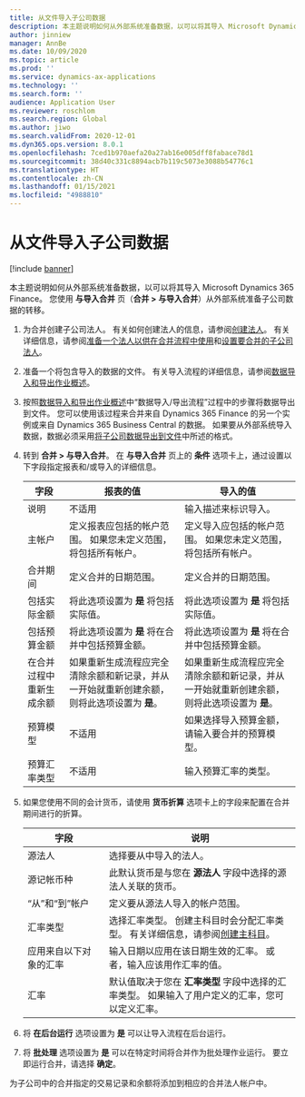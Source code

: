 ```yaml
---
title: 从文件导入子公司数据
description: 本主题说明如何从外部系统准备数据，以可以将其导入 Microsoft Dynamics 365 Finance。
author: jinniew
manager: AnnBe
ms.date: 10/09/2020
ms.topic: article
ms.prod: ''
ms.service: dynamics-ax-applications
ms.technology: ''
ms.search.form: ''
audience: Application User
ms.reviewer: roschlom
ms.search.region: Global
ms.author: jiwo
ms.search.validFrom: 2020-12-01
ms.dyn365.ops.version: 8.0.1
ms.openlocfilehash: 7ced1b970aefa20a27ab16e005dff8fabace78d1
ms.sourcegitcommit: 38d40c331c8894acb7b119c5073e3088b54776c1
ms.translationtype: HT
ms.contentlocale: zh-CN
ms.lasthandoff: 01/15/2021
ms.locfileid: "4988810"
---
```

# <a name="import-subsidiary-data-from-files"></a>从文件导入子公司数据

[!include [banner](../includes/banner.md)]

本主题说明如何从外部系统准备数据，以可以将其导入 Microsoft Dynamics 365 Finance。 您使用 **与导入合并** 页（**合并 \> 与导入合并**）从外部系统准备子公司数据的转移。

1. 为合并创建子公司法人。 有关如何创建法人的信息，请参阅[创建法人](../../fin-ops-core/fin-ops/organization-administration/tasks/create-legal-entity.md)。 有关详细信息，请参阅[准备一个法人以供在合并流程中使用](prepare-company-for-consolidation.md)和[设置要合并的子公司法人](set-up-subsidiary-company-for-consolidation.md)。

2. 准备一个将包含导入的数据的文件。 有关导入流程的详细信息，请参阅[数据导入和导出作业概述](../../fin-ops-core/dev-itpro/data-entities/data-import-export-job.md)。
3. 按照[数据导入和导出作业概述](../../fin-ops-core/dev-itpro/data-entities/data-import-export-job.md)中“数据导入/导出流程”过程中的步骤将数据导出到文件。 您可以使用该过程来合并来自 Dynamics 365 Finance 的另一个实例或来自 Dynamics 365 Business Central 的数据。 如果要从外部系统导入数据，数据必须采用[将子公司数据导出到文件](export-subsidiary-data-to-file.md)中所述的格式。
4. 转到 **合并 \> 与导入合并**。 在 **与导入合并** 页上的 **条件** 选项卡上，通过设置以下字段指定报表和/或导入的详细信息。

    | 字段                                 | 报表的值 | 导入的值 |
    |---------------------------------------|----------------------|----------------------|
    | 说明                           | 不适用 | 输入描述来标识导入。 |
    | 主帐户                          | 定义报表应包括的帐户范围。 如果您未定义范围，将包括所有帐户。 | 定义导入应包括的帐户范围。 如果您未定义范围，将包括所有帐户。 |
    | 合并期间                  | 定义合并的日期范围。 | 定义合并的日期范围。 |
    | 包括实际金额                | 将此选项设置为 **是** 将包括实际值。 | 将此选项设置为 **是** 将包括实际值。 |
    | 包括预算金额                | 将此选项设置为 **是** 将在合并中包括预算金额。 | 将此选项设置为 **是** 将在合并中包括预算金额。 |
    | 在合并过程中重新生成余额 | 如果重新生成流程应完全清除余额和新记录，并从一开始就重新创建余额，则将此选项设置为 **是**。 | 如果重新生成流程应完全清除余额和新记录，并从一开始就重新创建余额，则将此选项设置为 **是**。 |
    | 预算模型                         | 不适用 | 如果选择导入预算金额，请输入要合并的预算模型。 |
    | 预算汇率类型                      | 不适用 | 输入预算汇率的类型。 |

6. 如果您使用不同的会计货币，请使用 **货币折算** 选项卡上的字段来配置在合并期间进行的折算。

    | 字段                      | 说明 |
    |----------------------------|-------------|
    | 源法人        | 选择要从中导入的法人。 |
    | 源记帐币种 | 此默认货币是与您在 **源法人** 字段中选择的源法人关联的货币。 |
    | “从”和“到”帐户       | 定义要从源法人导入的帐户范围。 |
    | 汇率类型         | 选择汇率类型。 创建主科目时会分配汇率类型。 有关详细信息，请参阅[创建主科目](tasks/create-main-account.md)。 |
    | 应用来自以下对象的汇率   | 输入日期以应用在该日期生效的汇率。 或者，输入应该用作汇率的值。 |
    | 汇率              | 默认值取决于您在 **汇率类型** 字段中选择的汇率类型。 如果输入了用户定义的汇率，您可以定义汇率。 |

7. 将 **在后台运行** 选项设置为 **是** 可以让导入流程在后台运行。
8. 将 **批处理** 选项设置为 **是** 可以在特定时间将合并作为批处理作业运行。 要立即运行合并，请选择 **确定**。 

为子公司中的合并指定的交易记录和余额将添加到相应的合并法人帐户中。
